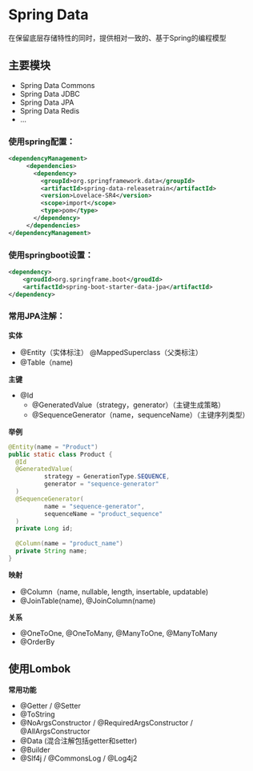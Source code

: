  # Spring Data

在保留底层存储特性的同时，提供相对一致的、基于Spring的编程模型

## 主要模块

- Spring Data Commons
- Spring Data JDBC
- Spring Data JPA
- Spring Data Redis
- ...

### 使用spring配置：

```xml
<dependencyManagement>
     <dependencies>
       <dependency>
         <groupId>org.springframework.data</groupId>
         <artifactId>spring-data-releasetrain</artifactId>
         <version>Lovelace-SR4</version>
         <scope>import</scope>
         <type>pom</type>
       </dependency>
     </dependencies>
</dependencyManagement>
```

### 使用springboot设置：

```xml
<dependency>
    <groudId>org.springframe.boot</groudId>
    <artifactId>spring-boot-starter-data-jpa</artifactId>
</dependency>
```

### 常用JPA注解：

**实体**

- @Entity（实体标注） @MappedSuperclass（父类标注）
- @Table（name)

**主键**

- @Id
  - @GeneratedValue（strategy，generator）（主键生成策略）
  - @SequenceGenerator（name，sequenceName）（主键序列类型）

**举例**

```java
@Entity(name = "Product")
public static class Product {
  @Id
  @GeneratedValue(
          strategy = GenerationType.SEQUENCE,
          generator = "sequence-generator"
  )
  @SequenceGenerator(
          name = "sequence-generator",
          sequenceName = "product_sequence"
  )
  private Long id;
  
  @Column(name = "product_name")
  private String name;
}
```

**映射**

- @Column（name, nullable, length, insertable, updatable)
- @JoinTable(name), @JoinColumn(name)

**关系**

- @OneToOne, @OneToMany, @ManyToOne, @ManyToMany
- @OrderBy

## 使用Lombok

**常用功能**

- @Getter / @Setter
- @ToString
- @NoArgsConstructor / @RequiredArgsConstructor / @AllArgsConstructor
- @Data (混合注解包括getter和setter)
- @Builder
- @Slf4j / @CommonsLog / @Log4j2